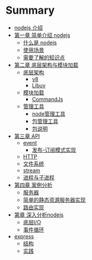 # Summary

* [nodejs 介绍](README.md)
* [第一章 简单介绍 nodejs](chapter1/README.md)
  * [什么是 nodejs](chapter1/intro.md)
  * [使用场景](chapter1/section1.2.md)
  * [需要了解的知识点](chapter1/section1.3.md)
* [第二章 底层架构与模块加载](chapter2/README.md)
  * [底层架构](chapter2/section1.md)
    * [v8](chapter2/section1.1.md)
    * [Libuv](chapter2/section1.2.md)
  * [模块加载](chapter2/section2.md)
    * [CommandJs](chapter2/section2.1.md)
  * [管理工具](chapter2/section3.md)
    * [node管理工具](chapter2/section3.1.md)
    * [包管理工具](chapter2/section3.2.md)
    * [包说明](chapter2/section3.3.md)
* [第三章 API](chapter3/README.md)
  * [event]()
    * [发布-订阅模式实现]()
  * [HTTP]()
  * [文件系统]()
  * [stream]()
  * [进程与子进程]()
* [第四章 案例分析 ]()
  * [服务器]()
  * [简单的静态资源服务器实现]()
  * [路由实现]()
* [第章 深入分析nodejs]()
  * [底层I/O]()
  * [事件循环]()
* [express]()
  * [结构]()
  * [实践]()
